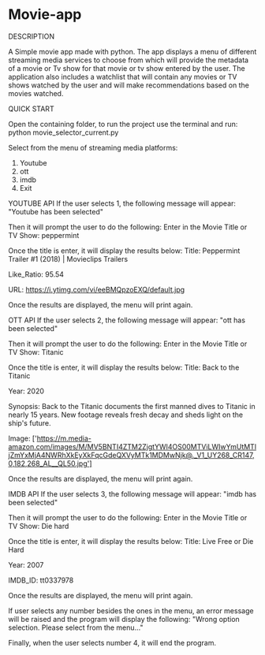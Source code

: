 # Movie-app

DESCRIPTION

A Simple movie app made with python. The app displays a menu of different streaming media services to choose from which will provide the metadata of a movie or Tv show for that movie or tv show entered by the user. The application also includes a watchlist that will contain any movies or TV shows watched by the user and will make recommendations based on the movies watched.


QUICK START

Open the containing folder, to run the project use the terminal and run: python movie_selector_current.py

Select from the menu of streaming media platforms:
1. Youtube
2. ott
3. imdb
4. Exit

YOUTUBE API
If the user selects 1, the following message will appear:
"Youtube has been selected"


Then it will prompt the user to do the following:
Enter in the Movie Title or TV Show: peppermint

Once the title is enter, it will display the results below:
Title: Peppermint Trailer #1 (2018) | Movieclips Trailers

Like_Ratio: 95.54

URL: https://i.ytimg.com/vi/eeBMQpzoEXQ/default.jpg

Once the results are displayed, the menu will print again.


OTT API
If the user selects 2, the following message will appear:
"ott has been selected"

Then it will prompt the user to do the following:
Enter in the Movie Title or TV Show: Titanic

Once the title is enter, it will display the results below:
Title: Back to the Titanic

Year: 2020

Synopsis: Back to the Titanic documents the first manned dives to Titanic in nearly 15 years. New footage reveals fresh decay and sheds light on the ship's future.

Image: ['https://m.media-amazon.com/images/M/MV5BNTI4ZTM2ZjgtYWI4OS00MTViLWIwYmUtMTljZmYxMjA4NWRhXkEyXkFqcGdeQXVyMTk1MDMwNjk@._V1_UY268_CR147,0,182,268_AL__QL50.jpg']

Once the results are displayed, the menu will print again.


IMDB API
If the user selects 3, the following message will appear:
"imdb has been selected"

Then it will prompt the user to do the following:
Enter in the Movie Title or TV Show: Die hard

Once the title is enter, it will display the results below:
Title: Live Free or Die Hard

Year: 2007

IMDB_ID: tt0337978

Once the results are displayed, the menu will print again.


If user selects any number besides the ones in the menu, an error message will be raised and the program will display the following:
"Wrong option selection. Please select from the menu..."

Finally, when the user selects number 4, it will end the program.










